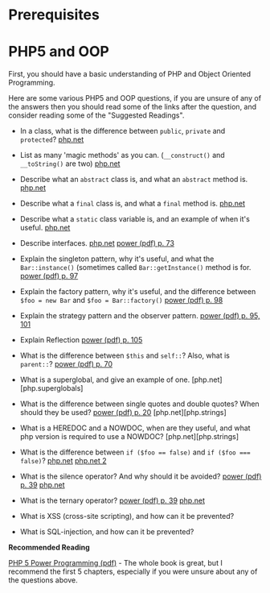 # Prerequisites

# PHP5 and OOP

First, you should have a basic understanding of PHP and Object Oriented Programming.

Here are some various PHP5 and OOP questions, if you are unsure of any of the answers then you should read some of the links after the question, and consider reading some of the "Suggested Readings".

*  In a class, what is the difference between `public`, `private` and `protected`?  [php.net][php.visibility]

*  List as many 'magic methods' as you can. (`__construct()` and `__toString()` are two) [php.net][php.magic]

*  Describe what an `abstract` class is, and what an `abstract` method is. [php.net][php.abstract]

*  Describe what a `final` class is, and what a `final` method is. [php.net][php.final]

*  Describe what a `static` class variable is, and an example of when it's useful. [php.net][php.static]

*  Describe interfaces. [php.net][php.interfaces] [power (pdf) p. 73][power]

*  Explain the singleton pattern, why it's useful, and what the `Bar::instance()` (sometimes called `Bar::getInstance()` method is for. [power (pdf) p. 97][power]

*  Explain the factory pattern, why it's useful, and the difference between `$foo = new Bar` and `$foo = Bar::factory()` [power (pdf) p. 98][power]

*  Explain the strategy pattern and the observer pattern. [power (pdf) p. 95, 101][power]

*  Explain Reflection [power (pdf) p. 105][power]

*  What is the difference between `$this` and `self::`?  Also, what is `parent::`? [power (pdf) p. 70][power]

*  What is a superglobal, and give an example of one. [php.net][php.superglobals]

*  What is the difference between single quotes and double quotes?  When should they be used? [power (pdf) p. 20][power] [php.net][php.strings]

*  What is a HEREDOC and a NOWDOC, when are they useful, and what php version is required to use a NOWDOC? [php.net][php.strings]

*  What is the difference between `if ($foo == false)` and `if ($foo === false)`? [php.net][php.comparisons] [php.net 2][php.comparisontable]

*  What is the silence operator? And why should it be avoided? [power (pdf) p. 39][power] [php.net][php.silence]

*  What is the ternary operator? [power (pdf) p. 39][power] [php.net][php.ternary]

*  What is XSS (cross-site scripting), and how can it be prevented? 

*  What is SQL-injection, and how can it be prevented?

**Recommended Reading**

[PHP 5 Power Programming (pdf)][power] - The whole book is great, but I recommend the first 5 chapters, especially if you were unsure about any of the questions above.

[power]: http://ptgmedia.pearsoncmg.com/images/013147149X/downloads/013147149X_book.pdf "PHP Power Programming (pdf)"
[php.visibility]: http://php.net/manual/en/language.oop5.visibility.php
[php.magic]: http://php.net/manual/en/language.oop5.magic.php
[php.abstract]: http://php.net/manual/en/language.oop5.abstract.php
[php.final]: http://php.net/manual/en/language.oop5.final.php
[php.interfaces]: http://php.net/manual/en/language.oop5.interfaces.php
[php.static]: http://php.net/manual/en/language.oop5.static.php
[php.superglobal]: http://php.net/manual/en/language.variables.superglobals.php
[php.comparisons]: http://php.net/manual/en/language.operators.comparison.php
[php.comparisontable]: http://www.php.net/manual/en/types.comparisons.php
[php.silence]: http://www.php.net/manual/en/language.operators.errorcontrol.php
[php.ternary]: http://php.net/manual/en/language.operators.comparison.php#language.operators.comparison.ternary